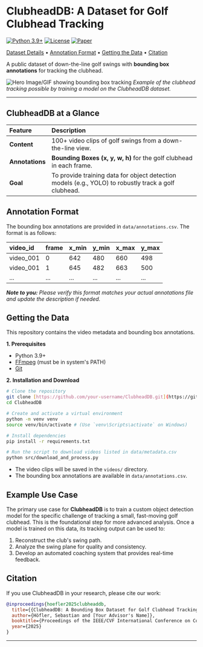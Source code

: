 # ClubheadDB: A Dataset for Golf Clubhead Tracking

[![Python 3.9+](https://img.shields.io/badge/python-3.9+-blue.svg)](https://www.python.org/downloads/release/python-390/)
[![License](https://img.shields.io/badge/Dataset-CC%20BY--NC--SA%204.0-lightgrey.svg)](https://creativecommons.org/licenses/by-nc-sa/4.0/)
[![Paper](http://img.shields.io/badge/paper-ICCVW'25-B31B1B.svg)](https://sauafg-workshop.github.io/)

[Dataset Details](#clubheaddb-at-a-glance) •
[Annotation Format](#annotation-format) •
[Getting the Data](#getting-the-data) •
[Citation](#citation)

A public dataset of down-the-line golf swings with **bounding box annotations** for tracking the clubhead.

![Hero Image/GIF showing bounding box tracking](https://via.placeholder.com/800x400.png?text=Show+a+GIF+of+a+bounding+box+tracking+the+clubhead!)
*Example of the clubhead tracking possible by training a model on the ClubheadDB dataset.*

---

## ClubheadDB at a Glance

| Feature | Description |
| :--- | :--- |
| **Content** | 100+ video clips of golf swings from a down-the-line view. |
| **Annotations** | **Bounding Boxes (x, y, w, h)** for the golf clubhead in each frame. |
| **Goal** | To provide training data for object detection models (e.g., YOLO) to robustly track a golf clubhead. |


## Annotation Format

The bounding box annotations are provided in `data/annotations.csv`. The format is as follows:

| video_id | frame | x_min | y_min | x_max | y_max |
| :--- | :--- | :--- | :--- | :--- | :--- |
| video_001 | 0 | 642 | 480 | 660 | 498 |
| video_001 | 1 | 645 | 482 | 663 | 500 |
| ... | ... | ... | ... | ... | ... |

***Note to you:*** *Please verify this format matches your actual annotations file and update the description if needed.*

## Getting the Data

This repository contains the video metadata and bounding box annotations.

**1. Prerequisites**
* Python 3.9+
* [FFmpeg](https://ffmpeg.org/download.html) (must be in system's PATH)
* [Git](https://git-scm.com/downloads)

**2. Installation and Download**
```bash
# Clone the repository
git clone [https://github.com/your-username/ClubheadDB.git](https://github.com/your-username/ClubheadDB.git)
cd ClubheadDB

# Create and activate a virtual environment
python -m venv venv
source venv/bin/activate # (Use `venv\Scripts\activate` on Windows)

# Install dependencies
pip install -r requirements.txt

# Run the script to download videos listed in data/metadata.csv
python src/download_and_process.py
```
* The video clips will be saved in the `videos/` directory.
* The bounding box annotations are available in `data/annotations.csv`.

## Example Use Case

The primary use case for **ClubheadDB** is to train a custom object detection model for the specific challenge of tracking a small, fast-moving golf clubhead. This is the foundational step for more advanced analysis. Once a model is trained on this data, its tracking output can be used to:

1.  Reconstruct the club's swing path.
2.  Analyze the swing plane for quality and consistency.
3.  Develop an automated coaching system that provides real-time feedback.

## Citation

If you use ClubheadDB in your research, please cite our work:

```bibtex
@inproceedings{hoefler2025clubheaddb,
  title={{ClubheadDB: A Bounding Box Dataset for Golf Clubhead Tracking}},
  author={Höfler, Sebastian and [Your Advisor's Name]},
  booktitle={Proceedings of the IEEE/CVF International Conference on Computer Vision (ICCV) Workshops},
  year={2025}
}
```

---
